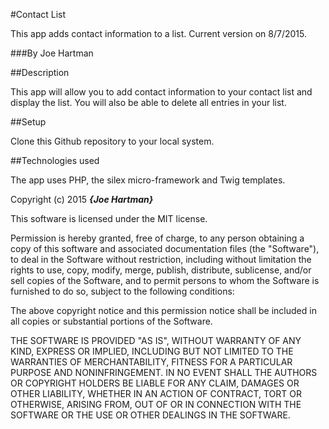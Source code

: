 #Contact List

This app adds contact information to a list. Current version on 8/7/2015.

###By Joe Hartman

##Description

This app will allow you to add contact information to your contact list and display the list. You will also be able to delete all entries in your list.

##Setup

Clone this Github repository to your local system.

##Technologies used

The app uses PHP, the silex micro-framework and Twig templates.

Copyright (c) 2015 **_{Joe Hartman}_**

This software is licensed under the MIT license.

Permission is hereby granted, free of charge, to any person obtaining a copy
of this software and associated documentation files (the "Software"), to deal
in the Software without restriction, including without limitation the rights
to use, copy, modify, merge, publish, distribute, sublicense, and/or sell
copies of the Software, and to permit persons to whom the Software is
furnished to do so, subject to the following conditions:

The above copyright notice and this permission notice shall be included in
all copies or substantial portions of the Software.

THE SOFTWARE IS PROVIDED "AS IS", WITHOUT WARRANTY OF ANY KIND, EXPRESS OR
IMPLIED, INCLUDING BUT NOT LIMITED TO THE WARRANTIES OF MERCHANTABILITY,
FITNESS FOR A PARTICULAR PURPOSE AND NONINFRINGEMENT. IN NO EVENT SHALL THE
AUTHORS OR COPYRIGHT HOLDERS BE LIABLE FOR ANY CLAIM, DAMAGES OR OTHER
LIABILITY, WHETHER IN AN ACTION OF CONTRACT, TORT OR OTHERWISE, ARISING FROM,
OUT OF OR IN CONNECTION WITH THE SOFTWARE OR THE USE OR OTHER DEALINGS IN
THE SOFTWARE.
